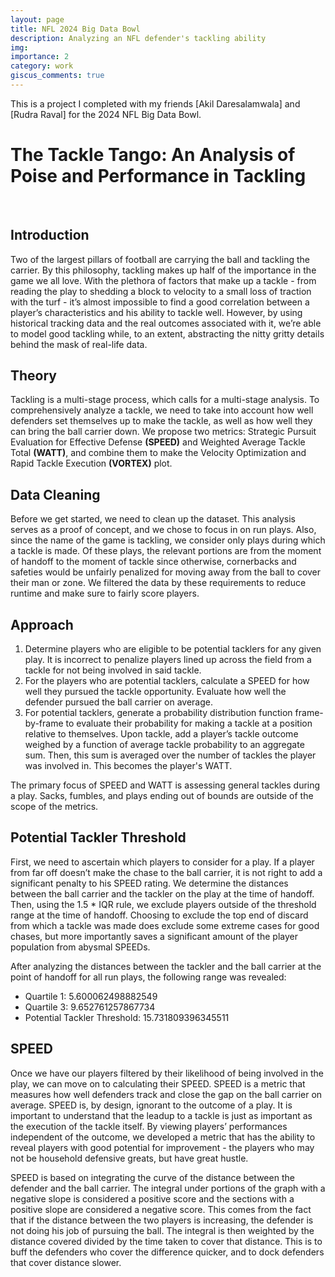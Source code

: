 ```yaml
---
layout: page
title: NFL 2024 Big Data Bowl
description: Analyzing an NFL defender's tackling ability
img:
importance: 2
category: work
giscus_comments: true
---
```

This is a project I completed with my friends [Akil Daresalamwala] and [Rudra Raval] for the 2024 NFL Big Data Bowl.


# The Tackle Tango: An Analysis of Poise and Performance in Tackling
<br>

## Introduction
Two of the largest pillars of football are carrying the ball and tackling the carrier. By this philosophy, tackling makes up half of the importance in the game we all love. With the plethora of factors that make up a tackle - from reading the play to shedding a block to velocity to a small loss of traction with the turf - it’s almost impossible to find a good correlation between a player’s characteristics and his ability to tackle well. However, by using historical tracking data and the real outcomes associated with it, we’re able to model good tackling while, to an extent, abstracting the nitty gritty details behind the mask of real-life data.

## Theory
Tackling is a multi-stage process, which calls for a multi-stage analysis. To comprehensively analyze a tackle, we need to take into account how well defenders set themselves up to make the tackle, as well as how well they can bring the ball carrier down. We propose two metrics: Strategic Pursuit Evaluation for Effective Defense **(SPEED)** and Weighted Average Tackle Total **(WATT)**, and combine them to make the Velocity Optimization and Rapid Tackle Execution **(VORTEX)** plot.

## Data Cleaning
Before we get started, we need to clean up the dataset. This analysis serves as a proof of concept, and we chose to focus in on run plays. Also, since the name of the game is tackling, we consider only plays during which a tackle is made. Of these plays, the relevant portions are from the moment of handoff to the moment of tackle since otherwise, cornerbacks and safeties would be unfairly penalized for moving away from the ball to cover their man or zone. We filtered the data by these requirements to reduce runtime and make sure to fairly score players.

## Approach
1. Determine players who are eligible to be potential tacklers for any given play. It is incorrect to penalize players lined up across the field from a tackle for not being involved in said tackle.
2. For the players who are potential tacklers, calculate a SPEED for how well they pursued the tackle opportunity. Evaluate how well the defender pursued the ball carrier on average.
3. For potential tacklers, generate a probability distribution function frame-by-frame to evaluate their probability for making a tackle at a position relative to themselves. Upon tackle, add a player’s tackle outcome weighed by a function of average tackle probability to an aggregate sum. Then, this sum is averaged over the number of tackles the player was involved in. This becomes the player's WATT.

The primary focus of SPEED and WATT is assessing general tackles during a play. Sacks, fumbles, and plays ending out of bounds are outside of the scope of the metrics.

## Potential Tackler Threshold
First, we need to ascertain which players to consider for a play. If a player from far off doesn’t make the chase to the ball carrier, it is not right to add a significant penalty to his SPEED rating. We determine the distances between the ball carrier and the tackler on the play at the time of handoff. Then, using the 1.5 * IQR rule, we exclude players outside of the threshold range at the time of handoff. Choosing to exclude the top end of discard from which a tackle was made does exclude some extreme cases for good chases, but more importantly saves a significant amount of the player population from abysmal SPEEDs.

After analyzing the distances between the tackler and the ball carrier at the point of handoff for all run plays, the following range was revealed:
- Quartile 1: 5.600062498882549
- Quartile 3: 9.652761257867734
- Potential Tackler Threshold: 15.731809396345511

## SPEED
Once we have our players filtered by their likelihood of being involved in the play, we can move on to calculating their SPEED. SPEED is a metric that measures how well defenders track and close the gap on the ball carrier on average. SPEED is, by design, ignorant to the outcome of a play. It is important to understand that the leadup to a tackle is just as important as the execution of the tackle itself. By viewing players’ performances independent of the outcome, we developed a metric that has the ability to reveal players with good potential for improvement - the players who may not be household defensive greats, but have great hustle.

SPEED is based on integrating the curve of the distance between the defender and the ball carrier. The integral under portions of the graph with a negative slope is considered a positive score and the sections with a positive slope are considered a negative score. This comes from the fact that if the distance between the two players is increasing, the defender is not doing his job of pursuing the ball. The integral is then weighted by the distance covered divided by the time taken to cover that distance. This is to buff the defenders who cover the difference quicker, and to dock defenders that cover distance slower.

<div class="container">
    <style>
        /* Adjust the size of the images */
        .img-fluid {
            width: 350%; /* Increase image size */
            height: auto;
            max-width: 1200px; /* Adjust as needed */
        }

        /* Add margin between rows */
        .row {
            margin-bottom: 2rem;
        }
    </style>

    <div class="row">
        <div class="col-sm-4 mt-3 mt-md-0">
            {% include figure.liquid loading="eager" path="assets/img/databowl/mlb_chasedown.png" title="MLB_SPEED" class="img-fluid rounded z-depth-1" %}
        </div>
    </div>
    <div class="row">
        <div class="col-sm-4 mt-3 mt-md-0">
            {% include figure.liquid loading="eager" path="assets/img/databowl/dt_chasedown.png" title="DT_SPEED" class="img-fluid rounded z-depth-1" %}
        </div>
    </div>
    <div class="row">
        <div class="col-sm-4 mt-3 mt-md-0">
            {% include figure.liquid loading="eager" path="assets/img/databowl/fs_chasedown.png" title="FS_SPEED" class="img-fluid rounded z-depth-1" %}
        </div>
    </div>
</div>


As you can see, SPEED is a stat that is highly correlated with position, making it useful in comparing players of the same position across teams. Players in the secondary have the highest SPEED values, followed by linebackers, and finally defensive lineman.

## WATT
Congrats, you’ve mastered the art of pursuit. Now, the follow through - tackling. Once defenders are able to get in position to make the tackle, we need to assess how well they perform the tackle.

Intuitively, we thought a skewed normal distribution would best model tackle probabilities relative to defender, but this is not the case. After analyzing the position of the ball carrier relative to the tackler at the time of tackle for all tackles made, we conducted a Kolmogorov-Smirnov test and found that the T distribution best modeled this data, prompting us to model tackle probabilities of a defender using a bivariate T distribution as shown below.

K-S Test P Values for Skewed Normal Distribution and T Distribution for MLB:
- P-val x Skewnorm: 0.014822657499715244
- P-val x T: 0.7394879983143571

- P-val y Skewnorm: 0.02577925347649812
- P-val y T: 0.970417444643622

Below, we inspect the middle linebackers' distribution of tackles made relative to the player. The left plot shows where, relative to the player, the ball carrier was at the time of tackle. The right plot is the bivariate T distribution generated by fitting the data.

<div class="row justify-content-sm-center">
    <div class="col-sm-8 mt-3 mt-md-0">
        {% include figure.liquid path="assets/img/databowl/tackle_probs.png" title="MLB_TACKLE" class="img-fluid rounded z-depth-1" %}
    </div>
</div>

WATT generates a tackle probability distribution unique to each defensive position for each frame of a play. These distributions are dynamically updated to factor in offensive blocker position by scaling down proportionately to the defensive proportion of control on the area. The metric also incorporates offensive data which accounts for blockers being able to lower the probability of making a tackle. Throughout the course of the play, if the area of the distribution that overlaps with the ball carrier is greater than 50%, that defender has a chance to make a tackle, putting them in consideration as a potential tackler. Then based on if they made the tackle, missed the tackle, or didn’t do either, they are then scored, taking into account their average probability of making the tackle.

<div class="row justify-content-sm-center">
    <div class="col-sm-8 mt-3 mt-md-0">
        {% include figure.liquid path="assets/img/databowl/zeke.gif" title="ZEKE" class="img-fluid rounded z-depth-1" %}
    </div>
</div>

<!-- If the above gif doesn't display here is a [link](https://drive.google.com/file/d/1JgauMJ7YF560CSHfI2J32Gga68IBYMRM/view?usp=drive_link). -->

In this play, Ezekiel Elliott of the Cowboys makes a run against the Lions for a 12 yard gain. On the side, the animation shows the probability density function of each defender within proximity of Zeke. As the run goes on, we are able to see certain defenders’ PDF become more or less translucent, based on how much ground they gain or lose on Zeke, as well as how many offensive blockers are in front of them. By the end of the play, all defenders’ PDFs have been depleted, since none of them were able to tackle Zeke, thus being a very low scoring WATT play for the Cowboys defense.

## VORTEX
Finally, to cap things off, we combine SPEED and WATT into our VORTEX plot. The plot is two-dimensional, with the x-axis being SPEED and the y-axis being WATT. This two-axis system allows for a more comprehensive assessment of a player's overall defensive performance. Defenders who are both quick in pursuit (high SPEED) and effective at completing tackles (high WATT) will score well in both dimensions, identifying them as top defensive performers.

We will use cornerbacks, outside linebackers, and defensive tackles as examples, and show their VORTEX plots below.

<div class="container">
    <style>
        /* Adjust the size of the images */
        .img-fluid {
            width: 100%;
            height: auto;
            max-width: 400px; /* Adjust as needed */
        }

        /* Add margin between rows */
        .row {
            margin-bottom: 2rem;
        }
    </style>

    <div class="row justify-content-sm-center">
        <div class="col-sm-8 mt-3 mt-md-0">
            <div class='tableauPlaceholder' id='viz1704757519818' style='position: relative'>
                <noscript>
                    <a href='#'><img alt='Sheet 1 ' src='https:&#47;&#47;public.tableau.com&#47;static&#47;images&#47;20&#47;2024nflBDBRudra&#47;Sheet1&#47;1_rss.png' style='border: none' /></a>
                </noscript>
                <object class='tableauViz'  style='display:none;'>
                    <param name='host_url' value='https%3A%2F%2Fpublic.tableau.com%2F' />
                    <param name='embed_code_version' value='3' />
                    <param name='site_root' value='' />
                    <param name='name' value='2024nflBDBRudra&#47;Sheet1' />
                    <param name='tabs' value='no' />
                    <param name='toolbar' value='yes' />
                    <param name='static_image' value='https:&#47;&#47;public.tableau.com&#47;static&#47;images&#47;20&#47;2024nflBDBRudra&#47;Sheet1&#47;1.png' />
                    <param name='animate_transition' value='yes' />
                    <param name='display_static_image' value='yes' />
                    <param name='display_spinner' value='yes' />
                    <param name='display_overlay' value='yes' />
                    <param name='display_count' value='yes' />
                    <param name='language' value='en-US' />
                    <param name='filter' value='publish=yes' />
                </object>
            </div>
            <script type='text/javascript'>
                var divElement = document.getElementById('viz1704757519818');
                var vizElement = divElement.getElementsByTagName('object')[0];
                vizElement.style.width='100%';
                vizElement.style.height=(divElement.offsetWidth*0.75)+'px';
                var scriptElement = document.createElement('script');
                scriptElement.src = 'https://public.tableau.com/javascripts/api/viz_v1.js';
                vizElement.parentNode.insertBefore(scriptElement, vizElement);
            </script>
        </div>
    </div>
</div>


As we can see in the VORTEX plot, different positions tend to cluster in different regions of the plot, reflecting the unique demands and responsibilities of each position. For instance, cornerbacks tend to have high SPEED but varying WATT scores, indicating that while they are often quick to pursue, their success in tackling can vary. Outside linebackers, on the other hand, tend to have a balance of both SPEED and WATT, reflecting their dual role in pass coverage and run defense. Defensive tackles usually have lower SPEED scores, but their WATT scores can vary widely, reflecting their primary role in stopping runs at the line of scrimmage.

## Conclusion
In conclusion, the analysis and metrics presented offer a comprehensive framework for evaluating defensive performance in football. By focusing on both the pursuit (SPEED) and execution (WATT) of tackles, we can better understand and appreciate the contributions of defensive players. The VORTEX plot, in particular, provides a holistic view of player performance, allowing coaches, analysts, and fans to identify top performers and areas for improvement. This approach not only enhances our understanding of individual player performance but also offers valuable insights into team dynamics and defensive strategies. As we continue to refine and expand these metrics, we look forward to providing even deeper insights into the art and science of tackling in football.